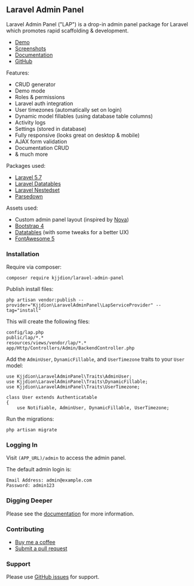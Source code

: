 ## Laravel Admin Panel

Laravel Admin Panel ("LAP") is a drop-in admin panel package for Laravel which promotes rapid scaffolding & development.

- [Demo](https://lap.kjjdion.com/admin)
- [Screenshots](https://imgur.com/a/12mGWNW)
- [Documentation](https://lap.kjjdion.com/docs)
- [GitHub](https://github.com/kjjdion/laravel-admin-panel)

Features:

- CRUD generator
- Demo mode
- Roles & permissions
- Laravel auth integration
- User timezones (automatically set on login)
- Dynamic model fillables (using database table columns)
- Activity logs
- Settings (stored in database)
- Fully responsive (looks great on desktop & mobile)
- AJAX form validation
- Documentation CRUD
- & much more

Packages used:

- [Laravel 5.7](https://laravel.com/)
- [Laravel Datatables](https://github.com/yajra/laravel-datatables)
- [Laravel Nestedset](https://github.com/lazychaser/laravel-nestedset)
- [Parsedown](http://parsedown.org/)

Assets used:

- Custom admin panel layout (inspired by [Nova](https://nova.laravel.com))
- [Bootstrap 4](https://getbootstrap.com)
- [Datatables](https://datatables.net) (with some tweaks for a better UX)
- [FontAwesome 5](https://fontawesome.com)

### Installation

Require via composer:

    composer require kjjdion/laravel-admin-panel

Publish install files:

    php artisan vendor:publish --provider="Kjjdion\LaravelAdminPanel\LapServiceProvider" --tag="install"

This will create the following files:

    config/lap.php
    public/lap/*.*
    resources/views/vendor/lap/*.*
    app/Http/Controllers/Admin/BackendController.php

Add the `AdminUser`, `DynamicFillable`, and `UserTimezone` traits to your `User` model:

    use Kjjdion\LaravelAdminPanel\Traits\AdminUser;
    use Kjjdion\LaravelAdminPanel\Traits\DynamicFillable;
    use Kjjdion\LaravelAdminPanel\Traits\UserTimezone;
    
    class User extends Authenticatable
    {
        use Notifiable, AdminUser, DynamicFillable, UserTimezone;

Run the migrations:

    php artisan migrate

### Logging In

Visit `(APP_URL)/admin` to access the admin panel.

The default admin login is:

    Email Address: admin@example.com
    Password: admin123

### Digging Deeper

Please see the [documentation](https://lap.kjjdion.com/docs) for more information.

### Contributing

- [Buy me a coffee](https://www.paypal.com/cgi-bin/webscr?cmd=_s-xclick&hosted_button_id=NWJGV49MPZZSQ&source=url)
- [Submit a pull request](https://github.com/kjjdion/laravel-admin-panel/pulls)

### Support

Please use [GitHub issues](https://github.com/kjjdion/laravel-admin-panel/issues) for support.